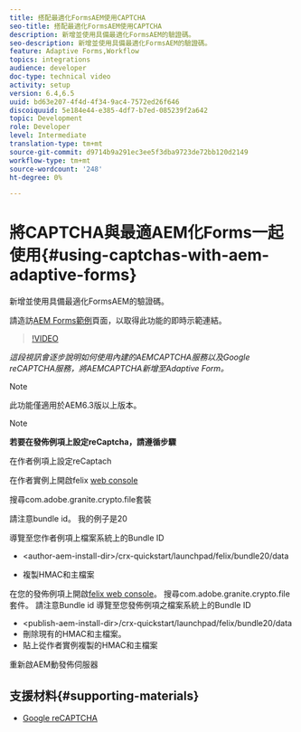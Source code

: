 ```yaml
---
title: 搭配最適化FormsAEM使用CAPTCHA
seo-title: 搭配最適化FormsAEM使用CAPTCHA
description: 新增並使用具備最適化FormsAEM的驗證碼。
seo-description: 新增並使用具備最適化FormsAEM的驗證碼。
feature: Adaptive Forms,Workflow
topics: integrations
audience: developer
doc-type: technical video
activity: setup
version: 6.4,6.5
uuid: bd63e207-4f4d-4f34-9ac4-7572ed26f646
discoiquuid: 5e184e44-e385-4df7-b7ed-085239f2a642
topic: Development
role: Developer
level: Intermediate
translation-type: tm+mt
source-git-commit: d9714b9a291ec3ee5f3dba9723de72bb120d2149
workflow-type: tm+mt
source-wordcount: '248'
ht-degree: 0%

---
```



# 將CAPTCHA與最適AEM化Forms一起使用{#using-captchas-with-aem-adaptive-forms}

新增並使用具備最適化FormsAEM的驗證碼。

請造訪[AEM Forms範例](https://forms.enablementadobe.com/content/samples/samples.html?query=0)頁面，以取得此功能的即時示範連結。

>[!VIDEO](https://video.tv.adobe.com/v/18336/?quality=9&learn=on)

*這段視訊會逐步說明如何使用內建的AEMCAPTCHA服務以及Google reCAPTCHA服務，將AEMCAPTCHA新增至Adaptive Form。*

>[!NOTE]
>
>此功能僅適用於AEM6.3版以上版本。

>[!NOTE]
>
>**若要在發佈例項上設定reCaptcha，請遵循步驟**
>
>在作者例項上設定reCaptach
>
>在作者實例上開啟felix [web console](http://localhost:4502/system/console/bundles)
>
>搜尋com.adobe.granite.crypto.file套裝
>
>請注意bundle id。 我的例子是20
>
>導覽至您作者例項上檔案系統上的Bundle ID
>
>* &lt;author-aem-install-dir>/crx-quickstart/launchpad/felix/bundle20/data
* 複製HMAC和主檔案

在您的發佈例項上開啟[felix web console](http://localhost:4502/system/console/bundles)。 搜尋com.adobe.granite.crypto.file套件。 請注意Bundle id
導覽至您發佈例項之檔案系統上的Bundle ID
* &lt;publish-aem-install-dir>/crx-quickstart/launchpad/felix/bundle20/data
* 刪除現有的HMAC和主檔案。
* 貼上從作者實例複製的HMAC和主檔案

重新啟AEM動發佈伺服器

## 支援材料{#supporting-materials}

* [Google reCAPTCHA](https://www.google.com/recaptcha)

